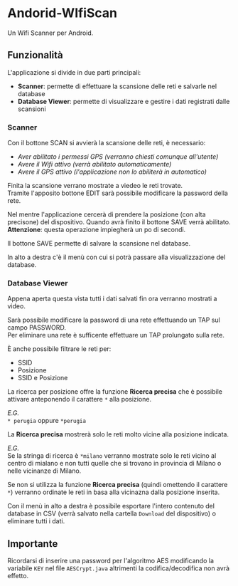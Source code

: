# Andorid-WIfiScan
Un Wifi Scanner per Android.

## Funzionalità

L'applicazione si divide in due parti principali:

* **Scanner**: permette di effettuare la scansione delle reti e salvarle nel database 
* **Database Viewer**: permette di visualizzare e gestire i dati registrati dalle scansioni

### Scanner

Con il bottone SCAN si avvierà la scansione delle reti, è necessario:

* _Aver abilitato i permessi GPS (verranno chiesti comunque all'utente)_
* _Avere il Wifi attivo (verrà abilitato automaticamente)_
* _Avere il GPS attivo (l'applicazione non lo abiliterà in automatico)_

Finita la scansione verrano mostrate a viedeo le reti trovate.<br>
Tramite l'apposito bottone EDIT sarà possibile modificare la password della rete.

Nel mentre l'applicazione cercerà di prendere la posizione (con alta precisone) del dispositivo. Quando avrà finito il bottone SAVE verrà abilitato.
**Attenzione**: questa operazione impiegherà un po di secondi.

Il bottone SAVE permette di salvare la scansione nel database.

In alto a destra c'è il menù con cui si potrà passare alla visualizzazione del database.

### Database Viewer

Appena aperta questa vista tutti i dati salvati fin ora verranno mostrati a video.

Sarà possibile modificare la password di una rete effettuando un TAP sul campo PASSWORD.<br>
Per eliminare una rete è sufficente effettuare un TAP prolungato sulla rete.

È anche possibile filtrare le reti per:

* SSID
* Posizione
* SSID e Posizione

La ricerca per posizione offre la funzione **Ricerca precisa** che è possibile attivare anteponendo il carattere `*` alla posizione.

_E.G._<br>
`* perugia` oppure `*perugia`

La **Ricerca precisa** mostrerà solo le reti molto vicine alla posizione indicata.

_E.G._<br>
Se la stringa di ricerca è `*milano` verranno mostrate solo le reti vicino al centro di mialano e non tutti quelle che si trovano in provincia di Milano o nelle vicinanze di Milano.

Se non si utilizza la funzione **Ricerca precisa** (quindi omettendo il carattere `*`) verranno ordinate le reti in basa alla vicinazna dalla posizione inserita.

Con il menù in alto a destra è possibile esportare l'intero contenuto del database in CSV (verrà salvato nella cartella `Download` del dispositivo) o eliminare tutti i dati.


## Importante

Ricordarsi di inserire una password per l'algoritmo AES modificando la variabile `KEY` nel file `AESCrypt.java` altrimenti la codifica/decodifica non avrà effetto.
